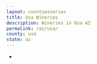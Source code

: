 ```yaml
---
layout: countywineries
title: Usa Wineries
description: Wineries in Usa AZ
permalink: /az/usa/
county: usa
state: az
---
```

-
